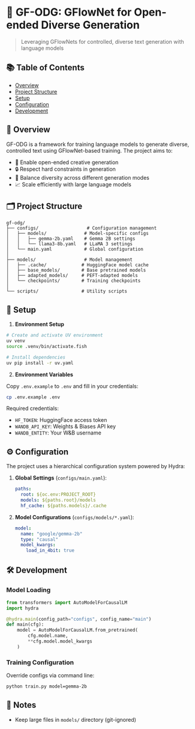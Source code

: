 # 🌊 GF-ODG: GFlowNet for Open-ended Diverse Generation

> Leveraging GFlowNets for controlled, diverse text generation with language models

## 📚 Table of Contents
- [Overview](#-overview)
- [Project Structure](#-project-structure)
- [Setup](#-setup)
- [Configuration](#-configuration)
- [Development](#-development)

## 🎯 Overview

GF-ODG is a framework for training language models to generate diverse, controlled text using GFlowNet-based training. The project aims to:

- 🎨 Enable open-ended creative generation
- 🔒 Respect hard constraints in generation
- 🎲 Balance diversity across different generation modes
- 📈 Scale efficiently with large language models

## 🗂 Project Structure

```
gf-odg/
├── configs/                  # Configuration management
│   ├── models/              # Model-specific configs
│   │   ├── gemma-2b.yaml    # Gemma 2B settings
│   │   └── llama3-8b.yaml   # LLaMA 3 settings
│   └── main.yaml            # Global configuration
│
├── models/                  # Model management
│   ├── .cache/             # HuggingFace model cache
│   ├── base_models/        # Base pretrained models
│   ├── adapted_models/     # PEFT-adapted models
│   └── checkpoints/        # Training checkpoints
│
└── scripts/                # Utility scripts
```

## 🚀 Setup

1. **Environment Setup**

```bash
# Create and activate UV environment
uv venv
source .venv/bin/activate.fish

# Install dependencies
uv pip install -r uv.yaml
```

2. **Environment Variables**

Copy `.env.example` to `.env` and fill in your credentials:
```bash
cp .env.example .env
```

Required credentials:
- `HF_TOKEN`: HuggingFace access token
- `WANDB_API_KEY`: Weights & Biases API key
- `WANDB_ENTITY`: Your W&B username

## ⚙️ Configuration

The project uses a hierarchical configuration system powered by Hydra:

1. **Global Settings** (`configs/main.yaml`):
   ```yaml
   paths:
     root: ${oc.env:PROJECT_ROOT}
     models: ${paths.root}/models
     hf_cache: ${paths.models}/.cache
   ```

2. **Model Configurations** (`configs/models/*.yaml`):
   ```yaml
   model:
     name: "google/gemma-2b"
     type: "causal"
     model_kwargs:
       load_in_4bit: true
   ```

## 🛠 Development

### Model Loading

```python
from transformers import AutoModelForCausalLM
import hydra

@hydra.main(config_path="configs", config_name="main")
def main(cfg):
    model = AutoModelForCausalLM.from_pretrained(
        cfg.model.name,
        **cfg.model.model_kwargs
    )
```

### Training Configuration

Override configs via command line:
```bash
python train.py model=gemma-2b
```

## 📝 Notes

- Keep large files in `models/` directory (git-ignored)
<!-- - Use 4-bit quantization for memory efficiency
- Store experiment results in `outputs/` (git-ignored) -->

<!-- ## 🔗 References

$\text{GFlowNet}$ formulation:

$$
P_F(s_{t+1}|s_t) = \frac{F(s_t \rightarrow s_{t+1})}{F(s_t)} = \frac{R(s_{t+1})^{1/\beta}}{R(s_t)^{1/\beta}}
$$

Where:
- $P_F$: Forward policy
- $s_t$: State at time $t$
- $R$: Reward function
- $\beta$: Temperature parameter -->